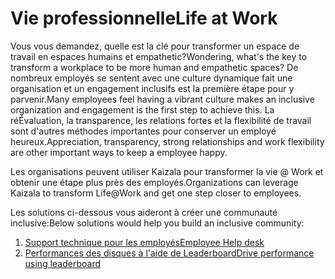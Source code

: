 # <a name="life-at-work"></a><span data-ttu-id="c79c7-101">Vie professionnelle</span><span class="sxs-lookup"><span data-stu-id="c79c7-101">Life at Work</span></span>
<span data-ttu-id="c79c7-102">Vous vous demandez, quelle est la clé pour transformer un espace de travail en espaces humains et empathetic?</span><span class="sxs-lookup"><span data-stu-id="c79c7-102">Wondering,  what's the key to transform a workplace to be more human and empathetic spaces?</span></span> <span data-ttu-id="c79c7-103">De nombreux employés se sentent avec une culture dynamique fait une organisation et un engagement inclusifs est la première étape pour y parvenir.</span><span class="sxs-lookup"><span data-stu-id="c79c7-103">Many employees feel having a vibrant culture makes an inclusive organization and  engagement is the first step to achieve this.</span></span> <span data-ttu-id="c79c7-104">La réÉvaluation, la transparence, les relations fortes et la flexibilité de travail sont d'autres méthodes importantes pour conserver un employé heureux.</span><span class="sxs-lookup"><span data-stu-id="c79c7-104">Appreciation, transparency, strong relationships and work flexibility are other important ways to keep a employee happy.</span></span> 

<span data-ttu-id="c79c7-105">Les organisations peuvent utiliser Kaizala pour transformer la vie @ Work et obtenir une étape plus près des employés.</span><span class="sxs-lookup"><span data-stu-id="c79c7-105">Organizations can leverage Kaizala to transform Life@Work and get one step closer to employees.</span></span>  

<span data-ttu-id="c79c7-106">Les solutions ci-dessous vous aideront à créer une communauté inclusive:</span><span class="sxs-lookup"><span data-stu-id="c79c7-106">Below solutions would help you build an inclusive community:</span></span>

1. [<span data-ttu-id="c79c7-107">Support technique pour les employés</span><span class="sxs-lookup"><span data-stu-id="c79c7-107">Employee Help desk</span></span>](https://docs.microsoft.com/en-us/kaizala/businesssolutions/life%40work/employeehelpdesk/employeehelpdesk)
2. [<span data-ttu-id="c79c7-108">Performances des disques à l'aide de Leaderboard</span><span class="sxs-lookup"><span data-stu-id="c79c7-108">Drive performance using leaderboard</span></span>](https://docs.microsoft.com/en-us/kaizala/businesssolutions/life%40work/leaderboard/leaderboard)
